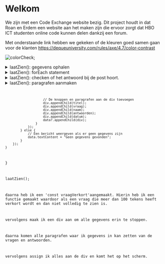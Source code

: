 # Welkom

We zijn met een Code Exchange website bezig.
Dit project houdt in dat Roan en Erdem een website aan het maken zijn die ervoor zorgt dat HBO ICT studenten online code kunnen delen dankzij een forum.

Met onderstaande link hebben we gekeken of de kleuren goed samen gaan voor de klanten
https://dequeuniversity.com/rules/axe/4.7/color-contrast

![colorCheck](../docs/images/colorCheck.png);

<details>
  <summary>laatZien(): gegevens ophalen</summary>

```javascript
//////////vragen op scherm laten zien
// Het element waarin de gegevens worden weergegeven selecteren
const data: HTMLElement | null = document.getElementById("data");

async function laatZien(): Promise<void> {
     De gegevens uit de database ophalen
    const posts: any[] | undefined = await runQuery("SELECT * FROM posts");
    const antwoorden: any[] | undefined = await runQuery("SELECT * FROM answers");
    const users: any[] | undefined = await runQuery("SELECT * FROM user");
```

    # in Bovenstaande functie haal ik eerst alle gegevens op uit de database tabellen : 'post', 'answers' en 'user'.

</details>

</details>
<details>
<summary>laatZien():  forEach statement</summary>
<code>
```javascript 
    // De gegevens weergeven in de div
    if (posts && posts.length > 0) {
        posts.forEach((post: any) => {
            // Variabele hernoemen om conflicten te voorkomen
            if (antwoorden && antwoorden.length > 0) {
                antwoorden.forEach((answer: any) => {     </code>```

Na dat ik dat heb gedaan maak ik een forEach statement die ervoor zorgt dat ik de gegevens ophaal en dan op het scherm kan laten zien.
Dit doe ik door eerst door Post te loopen en vervolgens door answers.

 </details> 
<details>
<summary>laatZien(): checken of het antwoord bij de post hoort.</summary>
                <code> ```javascript   // Controleren of het antwoord is gekoppeld aan de huidige vraag
                    if (answer.vraag_id === post.id) {
                        const div: HTMLElement | null = document.createElement("div");
                        div.className = "allepost";</code>
````
Hier checkt de if statement of uit de tabel answers de row "vraag.id" gelijk staat aan 'post.id' als dat zo is maakt die een div aan.   ``                    
</details>

<details>
<summary>laatZien(): paragrafen aanmaken</summary>
```javascript
                        <code>// Een paragraaf om de naam van het uitje weer te geven
                        const titel: HTMLElement | null = document.createElement("a");
                        titel.id = "postTitel";
                        titel.href = `post.html?id=${post.id}`;
                        titel.textContent = `${post.titel}`;

                        // Een paragraaf om de prijs van het uitje weer te geven

<details>
<summary>laatZien(): tekst verkorten

                        const vraag: HTMLElement | null = document.createElement("p");
                        vraag.id = "postVraag";
                        const vraagVerkort: any = post.vraag.length > 100 ? post.vraag.substring(0, 100) + "...": post.vraag;
                        vraag.textContent = `Vraag: ${vraagVerkort}` ;
                        vraag.style.marginLeft = "10px";
                        vraag.style.color = "black";

</details>
                        // Extra code gebaseerd op antwoorden
                        const antwoorden: HTMLElement | null = document.createElement("p");
                        antwoorden.id = "answerText";
                        antwoorden.textContent = `Antwoord: ${answer.antwoord}`;
                        antwoorden.style.marginLeft = "10px";
                        antwoorden.style.color = "black";

                        // Gebruikersinformatie ophalen op basis van user_id
                        const user: any = users.find((u) => u.id === post.user_id);
                        const userName: any = user ? user.username : "Unknown";

                        // Een paragraaf om de prijs van het uitje weer te geven
                        const naam: HTMLElement | null = document.createElement("p");
                        naam.id = "postNaam";
                        naam.textContent = `Naam van vraagsteller: ${userName}`;
                        naam.style.marginLeft = "10px";
                        naam.style.color = "black";

                        // Een paragraaf om de prijs van het uitje weer te geven
                        const datum: HTMLElement | null = document.createElement("p");
                        datum.id = "postTijd";
                        datum.textContent = `datum van vraag: ${post.tijd}`;
                        datum.style.marginLeft = "10px";
                        datum.style.color = "black";</code>

In bovenstaande functie maakt die paragrafen aan met de gegevens die in de database staan.

</details>

                        // De knoppen en paragrafen aan de div toevoegen
                        div.appendChild(titel);
                        div.appendChild(vraag);
                        div.appendChild(naam);
                        div.appendChild(antwoorden);
                        div.appendChild(datum);
                        data?.appendChild(div);
                    }
                });
            } else {
                // Een bericht weergeven als er geen gegevens zijn
                data.textContent = "Geen gegevens gevonden";
            }
        });
    }

}

laatZien();

daarna heb ik een 'const vraagVerkort'aangemaakt. Hierin heb ik een functie gemaakt waardoor als een vraag die meer dan 100 tekens heeft verkort wordt en dan niet volledig te zien is.

vervolgens maak ik een div aan om alle gegevens erin te stoppen.

daarna komen alle paragrafen waar ik gegevens in kan zetten van de vragen en antwoorden.

vervolgens assign ik alles aan de div en komt het op het scherm.

